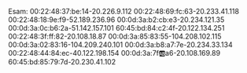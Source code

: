 Esam: 
00:22:48:37:be:14-20.226.9.112
00:22:48:69:fc:63-20.233.41.118
00:22:48:18:9e:f9-52.189.236.96
00:0d:3a:b2:cb:e3-20.234.121.35
00:0d:3a:0c:b6:2a-51.142.157.101
60:45:bd:84:c2:4f-20.122.134.251
00:22:48:3f:ff:82-20.108.18.87
00:0d:3a:85:83:55-104.208.102.115
00:0d:3a:02:83:16-104.209.240.101
00:0d:3a:b8:a7:7e-20.234.33.134
00:22:48:44:84:ec-40.122.198.154
00:0d:3a:7f:ab:a6-20.108.169.89
60:45:bd:85:79:7d-20.230.41.102
